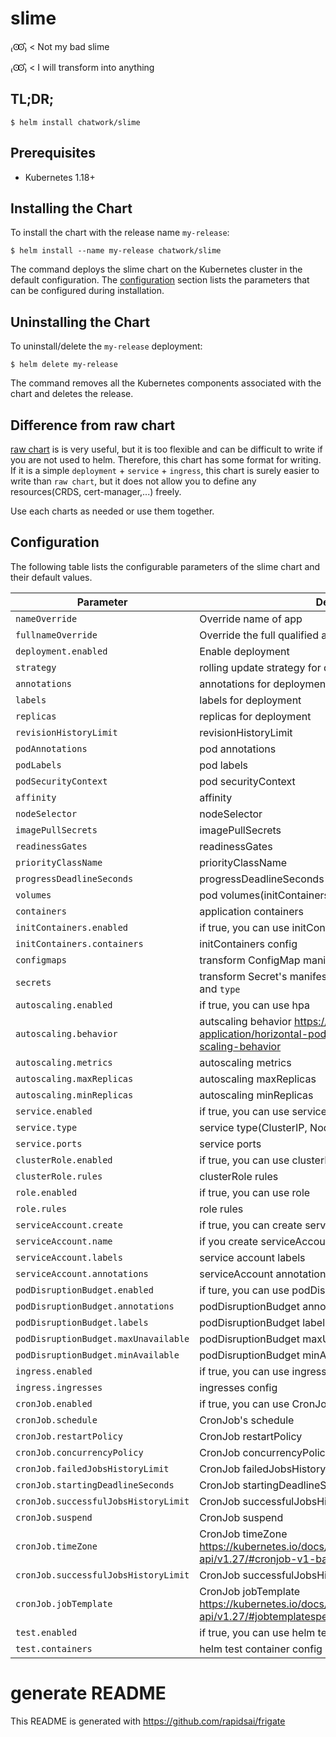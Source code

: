 # slime

₍Ꙭ̂₎ < Not my bad slime

₍Ꙭ̂₎ < I will transform into anything

## TL;DR;

```
$ helm install chatwork/slime
```

## Prerequisites

* Kubernetes 1.18+

## Installing the Chart


To install the chart with the release name `my-release`:

```
$ helm install --name my-release chatwork/slime
```

The command deploys the slime chart on the Kubernetes cluster in the default configuration. The [configuration](https://github.com/chatwork/charts/tree/master/slime#configuration) section lists the parameters that can be configured during installation.

## Uninstalling the Chart

To uninstall/delete the `my-release` deployment:

```
$ helm delete my-release
```

The command removes all the Kubernetes components associated with the chart and deletes the release.

## Difference from raw chart

[raw chart](https://github.com/chatwork/charts/tree/master/raw) is is very useful, but it is too flexible and can be difficult to write if you are not used to helm.
Therefore, this chart has some format for writing. If it is a simple `deployment` + `service` + `ingress`, this chart is surely easier to write than `raw chart`,
but it does not allow you to define any resources(CRDS, cert-manager,...) freely.

Use each charts as needed or use them together.

## Configuration

The following table lists the configurable parameters of the slime chart and their default values.

| Parameter                            | Description                                                                                                                  | Default       |
|--------------------------------------|------------------------------------------------------------------------------------------------------------------------------|---------------|
| `nameOverride`                       | Override name of app                                                                                                         | `null`        |
| `fullnameOverride`                   | Override the full qualified app name                                                                                         | `null`        |
| `deployment.enabled`                 | Enable deployment                                                                                                            | `false`       |
| `strategy`                           | rolling update strategy for deployment                                                                                       | `{}`          |
| `annotations`                        | annotations for  deployment                                                                                                  | `{}`          |
| `labels`                             | labels for  deployment                                                                                                       | `{}`          |
| `replicas`                           | replicas for deployment                                                                                                      | `1`           |
| `revisionHistoryLimit`               | revisionHistoryLimit                                                                                                         | `""`          |
| `podAnnotations`                     | pod annotations                                                                                                              | `{}`          |
| `podLabels`                          | pod labels                                                                                                                   | `{}`          |
| `podSecurityContext`                 | pod securityContext                                                                                                          | `{}`          |
| `affinity`                           | affinity                                                                                                                     | `{}`          |
| `nodeSelector`                       | nodeSelector                                                                                                                 | `{}`          |
| `imagePullSecrets`                   | imagePullSecrets                                                                                                             | `[]`          |
| `readinessGates`                     | readinessGates                                                                                                               | `[]`          |
| `priorityClassName`                  | priorityClassName                                                                                                            | `""`          |
| `progressDeadlineSeconds`            | progressDeadlineSeconds                                                                                                      | `""`          |
| `volumes`                            | pod volumes(initContainers, containers)                                                                                      | `[]`          |
| `containers`                         | application containers                                                                                                       | `[]`          |
| `initContainers.enabled`             | if true, you can use initContainers                                                                                          | `false`       |
| `initContainers.containers`          | initContainers config                                                                                                        | `[]`          |
| `configmaps`                         | transform ConfigMap manifest. You can set `binaryData`, `data`                                                               | `{}`          |
| `secrets`                            | transform Secret's manifest. You can set `data`, `stringData` and `type`                                                     | `{}`          |
| `autoscaling.enabled`                | if true, you can use hpa                                                                                                     | `false`       |
| `autoscaling.behavior`               | autscaling behavior https://kubernetes.io/docs/tasks/run-application/horizontal-pod-autoscale/#configurable-scaling-behavior | `{}`          |
| `autoscaling.metrics`                | autoscaling metrics                                                                                                          | `[]`          |
| `autoscaling.maxReplicas`            | autoscaling maxReplicas                                                                                                      | `2`           |
| `autoscaling.minReplicas`            | autoscaling minReplicas                                                                                                      | `1`           |
| `service.enabled`                    | if true, you can use service                                                                                                 | `false`       |
| `service.type`                       | service type(ClusterIP, NodePort, LoadBalancer)                                                                              | `"ClusterIP"` |
| `service.ports`                      | service ports                                                                                                                | `{}`          |
| `clusterRole.enabled`                | if true, you can use clusterRole                                                                                             | `false`       |
| `clusterRole.rules`                  | clusterRole rules                                                                                                            | `[]`          |
| `role.enabled`                       | if true, you can use role                                                                                                    | `false`       |
| `role.rules`                         | role rules                                                                                                                   | `[]`          |
| `serviceAccount.create`              | if true, you can create serviceAccount                                                                                       | `false`       |
| `serviceAccount.name`                | if you create serviceAccount, you can set name                                                                               | `null`        |
| `serviceAccount.labels`              | service account labels                                                                                                       | `{}`          |
| `serviceAccount.annotations`         | serviceAccount annotations                                                                                                   | `{}`          |
| `podDisruptionBudget.enabled`        | if ture, you can use podDisruptionBudget                                                                                     | `false`       |
| `podDisruptionBudget.annotations`    | podDisruptionBudget annotations                                                                                              | `{}`          |
| `podDisruptionBudget.labels`         | podDisruptionBudget labels                                                                                                   | `{}`          |
| `podDisruptionBudget.maxUnavailable` | podDisruptionBudget maxUnavailable                                                                                           | `null`        |
| `podDisruptionBudget.minAvailable`   | podDisruptionBudget minAvailable                                                                                             | `null`        |
| `ingress.enabled`                    | if true, you can use ingress                                                                                                 | `false`       |
| `ingress.ingresses`                  | ingresses config                                                                                                             | `{}`          |
| `cronJob.enabled`                    | if true, you can use CronJob                                                                                                 | `false`       |
| `cronJob.schedule`                   | CronJob's schedule                                                                                                           | `""`          |
| `cronJob.restartPolicy`              | CronJob restartPolicy                                                                                                        | `null` |
| `cronJob.concurrencyPolicy`          | CronJob concurrencyPolicy                                                                                                    | `null`     |
| `cronJob.failedJobsHistoryLimit`     | CronJob failedJobsHistoryLimit                                                                                               | `null`     |
| `cronJob.startingDeadlineSeconds`    | CronJob startingDeadlineSeconds                                                                                              | `null`     |
| `cronJob.successfulJobsHistoryLimit` | CronJob successfulJobsHistoryLimit                                                                                           | `null`     |
| `cronJob.suspend`                    | CronJob suspend                                                                                                              | `null`     |
| `cronJob.timeZone`                   | CronJob timeZone https://kubernetes.io/docs/reference/generated/kubernetes-api/v1.27/#cronjob-v1-batch                       | `null`     |
| `cronJob.successfulJobsHistoryLimit` | CronJob successfulJobsHistoryLimit                                                                                           | `null`     |
| `cronJob.jobTemplate`                | CronJob jobTemplate https://kubernetes.io/docs/reference/generated/kubernetes-api/v1.27/#jobtemplatespec-v1-batch            | `{}`       |
| `test.enabled`                       | if true, you can use helm test                                                                                               | `false`       |
| `test.containers`                    | helm test container config                                                                                                    | `[]`          |


# generate README

This README is generated with https://github.com/rapidsai/frigate
